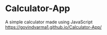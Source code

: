# Calculator-App
A simple calculator made using JavaScript
https://govindvarma1.github.io/Calculator-App/
